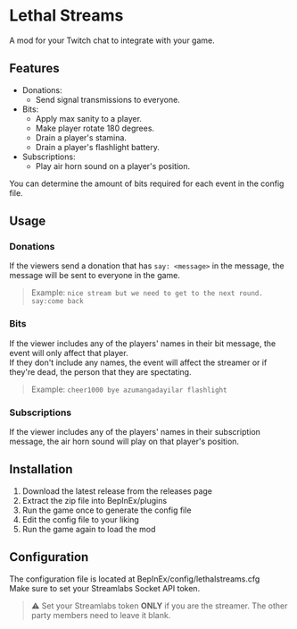 ﻿# Lethal Streams
A mod for your Twitch chat to integrate with your game.

## Features
- Donations:
  - Send signal transmissions to everyone.
- Bits:
  - Apply max sanity to a player.
  - Make player rotate 180 degrees.
  - Drain a player's stamina.
  - Drain a player's flashlight battery.
- Subscriptions:
  - Play air horn sound on a player's position.

You can determine the amount of bits required for each event in the config file.

## Usage
### Donations
If the viewers send a donation that has `say: <message>` in the message, the message will be sent to everyone in the game.
> Example: `nice stream but we need to get to the next round. say:come back`

### Bits
If the viewer includes any of the players' names in their bit message, the event will only affect that player.<br/>
If they don't include any names, the event will affect the streamer or if they're dead, the person that they are spectating.
> Example: `cheer1000 bye azumangadayilar flashlight`

### Subscriptions
If the viewer includes any of the players' names in their subscription message, the air horn sound will play on that player's position.

## Installation
1. Download the latest release from the releases page
2. Extract the zip file into BepInEx/plugins
3. Run the game once to generate the config file
4. Edit the config file to your liking
5. Run the game again to load the mod

## Configuration
The configuration file is located at BepInEx/config/lethalstreams.cfg<br/>
Make sure to set your Streamlabs Socket API token.
>⚠️ Set your Streamlabs token **ONLY** if you are the streamer. The other party members need to leave it blank.
